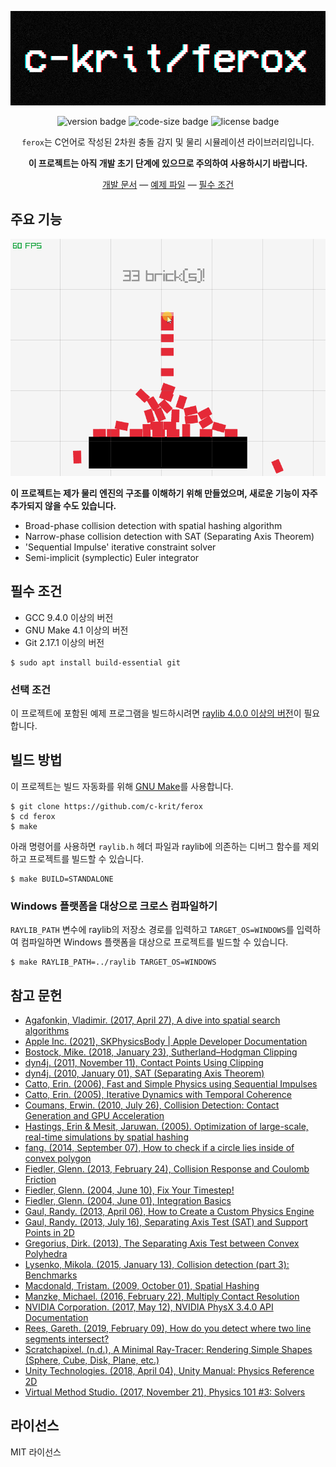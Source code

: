 <div align="center">

<img src="https://raw.githubusercontent.com/c-krit/ferox/main/examples/res/images/logo.png" alt="c-krit/ferox"><br>

![version badge](https://img.shields.io/github/v/release/c-krit/ferox?include_prereleases)
![code-size badge](https://img.shields.io/github/languages/code-size/c-krit/ferox?color=brightgreen)
![license badge](https://img.shields.io/github/license/c-krit/ferox)

`ferox`는 C언어로 작성된 2차원 충돌 감지 및 물리 시뮬레이션 라이브러리입니다.

**이 프로젝트는 아직 개발 초기 단계에 있으므로 주의하여 사용하시기 바랍니다.**

[개발 문서](https://github.com/c-krit/ferox/wiki) &mdash;
[예제 파일](https://github.com/c-krit/ferox/tree/main/examples) &mdash;
[필수 조건](#필수-조건)

</div>

## 주요 기능

<img src="https://raw.githubusercontent.com/c-krit/ferox/main/examples/res/images/bricks.gif" width="640" alt="Bricks!">

**이 프로젝트는 제가 물리 엔진의 구조를 이해하기 위해 만들었으며, 새로운 기능이 자주 추가되지 않을 수도 있습니다.**

- Broad-phase collision detection with spatial hashing algorithm
- Narrow-phase collision detection with SAT (Separating Axis Theorem)
- 'Sequential Impulse' iterative constraint solver
- Semi-implicit (symplectic) Euler integrator

## 필수 조건

- GCC 9.4.0 이상의 버전
- GNU Make 4.1 이상의 버전
- Git 2.17.1 이상의 버전

```console
$ sudo apt install build-essential git
```

### 선택 조건

이 프로젝트에 포함된 예제 프로그램을 빌드하시려면 [raylib 4.0.0 이상의 버전](https://github.com/raysan5/raylib)이 필요합니다.

## 빌드 방법

이 프로젝트는 빌드 자동화를 위해 [GNU Make](https://www.gnu.org/software/make)를 사용합니다.

```console
$ git clone https://github.com/c-krit/ferox
$ cd ferox
$ make
```

아래 명령어를 사용하면 `raylib.h` 헤더 파일과 raylib에 의존하는 디버그 함수를 제외하고 프로젝트를 빌드할 수 있습니다.

```console
$ make BUILD=STANDALONE
```

### Windows 플랫폼을 대상으로 크로스 컴파일하기

`RAYLIB_PATH` 변수에 raylib의 저장소 경로를 입력하고 `TARGET_OS=WINDOWS`를 입력하여 컴파일하면 Windows 플랫폼을 대상으로 프로젝트를 빌드할 수 있습니다.

```console
$ make RAYLIB_PATH=../raylib TARGET_OS=WINDOWS
```

## 참고 문헌

- [Agafonkin, Vladimir. (2017, April 27), A dive into spatial search algorithms](https://blog.mapbox.com/a-dive-into-spatial-search-algorithms-ebd0c5e39d2a)
- [Apple Inc. (2021), SKPhysicsBody | Apple Developer Documentation](https://developer.apple.com/documentation/spritekit/skphysicsbody)
- [Bostock, Mike. (2018, January 23), Sutherland–Hodgman Clipping](https://observablehq.com/@mbostock/sutherland-hodgman-clipping)
- [dyn4j. (2011, November 11), Contact Points Using Clipping](http://www.dyn4j.org/2011/11/contact-points-using-clipping)
- [dyn4j. (2010, January 01), SAT (Separating Axis Theorem)](http://dyn4j.org/2010/01/sat)
- [Catto, Erin. (2006), Fast and Simple Physics using Sequential Impulses](https://box2d.org/files/ErinCatto_SequentialImpulses_GDC2006.pdf)
- [Catto, Erin. (2005), Iterative Dynamics with Temporal Coherence](https://box2d.org/files/ErinCatto_IterativeDynamics_GDC2005.pdf)
- [Coumans, Erwin. (2010, July 26), Collision Detection: Contact Generation and GPU Acceleration](https://sgvr.kaist.ac.kr/~sungeui/Collision_tutorial/Erwin.pdf)
- [Hastings, Erin & Mesit, Jaruwan. (2005). Optimization of large-scale, real-time simulations by spatial hashing](http://www.cs.ucf.edu/~jmesit/publications/scsc%202005.pdf)
- [fang. (2014, September 07), How to check if a circle lies inside of convex polygon](https://stackoverflow.com/questions/25701346/how-to-check-if-a-circle-lies-inside-of-convex-polygon)
- [Fiedler, Glenn. (2013, February 24), Collision Response and Coulomb Friction](https://gafferongames.com/post/collision_response_and_coulomb_friction)
- [Fiedler, Glenn. (2004, June 10), Fix Your Timestep!](https://gafferongames.com/post/fix_your_timestep)
- [Fiedler, Glenn. (2004, June 01), Integration Basics](https://gafferongames.com/post/integration_basics)
- [Gaul, Randy. (2013, April 06), How to Create a Custom Physics Engine](https://gamedevelopment.tutsplus.com/series/how-to-create-a-custom-physics-engine--gamedev-12715)
- [Gaul, Randy. (2013, July 16), Separating Axis Test (SAT) and Support Points in 2D](http://www.randygaul.net/wp-content/uploads/2013/07/SATandSupportPoints.pdf)
- [Gregorius, Dirk. (2013), The Separating Axis Test between Convex Polyhedra](https://code.google.com/archive/p/box2d/downloads)
- [Lysenko, Mikola. (2015, January 13), Collision detection (part 3): Benchmarks](https://0fps.net/2015/01/23/collision-detection-part-3-benchmarks)
- [Macdonald, Tristam. (2009, October 01), Spatial Hashing](https://www.gamedev.net/tutorials/programming/general-and-gameplay-programming/spatial-hashing-r2697/)
- [Manzke, Michael. (2016, February 22), Multiply Contact Resolution](https://www.scss.tcd.ie/~manzkem/CS7057/cs7057-1516-10-MultipleContacts-mm.pdf)
- [NVIDIA Corporation. (2017, May 12), NVIDIA PhysX 3.4.0 API Documentation](https://docs.nvidia.com/gameworks/content/gameworkslibrary/physx/guide/Manual/Index.html)
- [Rees, Gareth. (2019, February 09), How do you detect where two line segments intersect?](https://stackoverflow.com/a/565282)
- [Scratchapixel. (n.d.), A Minimal Ray-Tracer: Rendering Simple Shapes (Sphere, Cube, Disk, Plane, etc.)](https://www.scratchapixel.com/lessons/3d-basic-rendering/minimal-ray-tracer-rendering-simple-shapes/ray-sphere-intersection)
- [Unity Technologies. (2018, April 04), Unity Manual: Physics Reference 2D](https://docs.unity3d.com/Manual/Physics2DReference.html)
- [Virtual Method Studio. (2017, November 21), Physics 101 #3: Solvers](http://blog.virtualmethodstudio.com/2017/11/physics-101-3-solvers)

## 라이선스

MIT 라이선스
